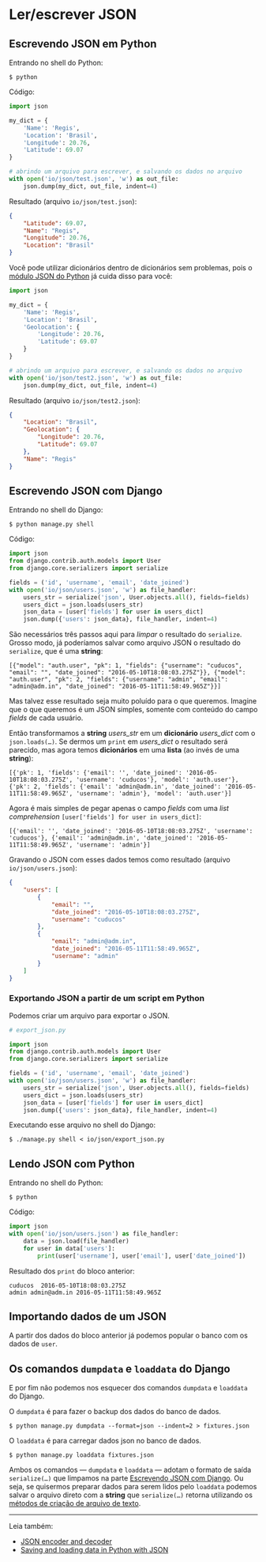 # Ler/escrever JSON

## Escrevendo JSON em Python

Entrando no shell do Python:

```console
$ python
```

Código:

```python
import json

my_dict = {
    'Name': 'Regis',
    'Location': 'Brasil',
    'Longitude': 20.76,
    'Latitude': 69.07
}

# abrindo um arquivo para escrever, e salvando os dados no arquivo
with open('io/json/test.json', 'w') as out_file:
    json.dump(my_dict, out_file, indent=4)
```

Resultado (arquivo `io/json/test.json`):

```json
{
    "Latitude": 69.07,
    "Name": "Regis",
    "Longitude": 20.76,
    "Location": "Brasil"
}
```

Você pode utilizar dicionários dentro de dicionários sem problemas, pois o
[módulo JSON do Python](https://docs.python.org/3/library/json.html) já cuida
disso para você: 

```python
import json

my_dict = {
    'Name': 'Regis',
    'Location': 'Brasil',
    'Geolocation': {
        'Longitude': 20.76,
        'Latitude': 69.07
    }
}

# abrindo um arquivo para escrever, e salvando os dados no arquivo
with open('io/json/test2.json', 'w') as out_file:
    json.dump(my_dict, out_file, indent=4)
```

Resultado (arquivo `io/json/test2.json`):

```json
{
    "Location": "Brasil",
    "Geolocation": {
        "Longitude": 20.76,
        "Latitude": 69.07
    },
    "Name": "Regis"
}
```

## Escrevendo JSON com Django

Entrando no shell do Django:

```console
$ python manage.py shell
```

Código:

```python
import json
from django.contrib.auth.models import User
from django.core.serializers import serialize

fields = ('id', 'username', 'email', 'date_joined')
with open('io/json/users.json', 'w') as file_handler:
    users_str = serialize('json', User.objects.all(), fields=fields)
    users_dict = json.loads(users_str)
    json_data = [user['fields'] for user in users_dict]
    json.dump({'users': json_data}, file_handler, indent=4)
```

São necessários três passos aqui para _limpar_ o resultado do `serialize`. Grosso modo, já poderíamos salvar como arquivo JSON o resultado do `serialize`, que é uma **string**:


```
[{"model": "auth.user", "pk": 1, "fields": {"username": "cuducos", "email": "", "date_joined": "2016-05-10T18:08:03.275Z"}}, {"model": "auth.user", "pk": 2, "fields": {"username": "admin", "email": "admin@adm.in", "date_joined": "2016-05-11T11:58:49.965Z"}}]
```

Mas talvez esse resultado seja muito poluído para o que queremos. Imagine que o que queremos é um JSON simples, somente com conteúdo do campo _fields_ de cada usuário.

Então transformamos a **string** *users_str* em um **dicionário** *users_dict* com o `json.loads(…)`. Se dermos um `print` em *users_dict* o resultado será parecido, mas agora temos **dicionários** em uma **lista** (ao invés de uma **string**):

```
[{'pk': 1, 'fields': {'email': '', 'date_joined': '2016-05-10T18:08:03.275Z', 'username': 'cuducos'}, 'model': 'auth.user'}, {'pk': 2, 'fields': {'email': 'admin@adm.in', 'date_joined': '2016-05-11T11:58:49.965Z', 'username': 'admin'}, 'model': 'auth.user'}]
```

Agora é mais simples de pegar apenas o campo _fields_ com uma _list comprehension_ `[user['fields'] for user in users_dict]`:

```
[{'email': '', 'date_joined': '2016-05-10T18:08:03.275Z', 'username': 'cuducos'}, {'email': 'admin@adm.in', 'date_joined': '2016-05-11T11:58:49.965Z', 'username': 'admin'}]
```

Gravando o JSON com esses dados temos como resultado (arquivo `io/json/users.json`):

```json
{
    "users": [
        {
            "email": "",
            "date_joined": "2016-05-10T18:08:03.275Z",
            "username": "cuducos"
        },
        {
            "email": "admin@adm.in",
            "date_joined": "2016-05-11T11:58:49.965Z",
            "username": "admin"
        }
    ]
}
```

### Exportando JSON a partir de um script em Python

Podemos criar um arquivo para exportar o JSON.

```python
# export_json.py

import json
from django.contrib.auth.models import User
from django.core.serializers import serialize

fields = ('id', 'username', 'email', 'date_joined')
with open('io/json/users.json', 'w') as file_handler:
    users_str = serialize('json', User.objects.all(), fields=fields)
    users_dict = json.loads(users_str)
    json_data = [user['fields'] for user in users_dict]
    json.dump({'users': json_data}, file_handler, indent=4)
```

Executando esse arquivo no shell do Django:

```console
$ ./manage.py shell < io/json/export_json.py
```

## Lendo JSON com Python

Entrando no shell do Python:

```console
$ python
```

Código:

```python
import json
with open('io/json/users.json') as file_handler:
    data = json.load(file_handler)
    for user in data['users']:
        print(user['username'], user['email'], user['date_joined'])
```

Resultado dos `print` do bloco anterior:

```
cuducos  2016-05-10T18:08:03.275Z
admin admin@adm.in 2016-05-11T11:58:49.965Z
```

## Importando dados de um JSON

A partir dos dados do bloco anterior já podemos popular o banco com os dados de `user`.

## Os comandos `dumpdata` e `loaddata` do Django

E por fim não podemos nos esquecer dos comandos `dumpdata` e `loaddata` do Django.

O `dumpdata` é para fazer o backup dos dados do banco de dados.

```console
$ python manage.py dumpdata --format=json --indent=2 > fixtures.json
```

O `loaddata` é para carregar dados json no banco de dados.

```console
$ python manage.py loaddata fixtures.json
```

Ambos os comandos — `dumpdata` e `loaddata` — adotam o formato de saída `serialize(…)` que limpamos na parte [Escrevendo JSON com Django](#escrevendo-json-com-django). Ou seja, se quisermos preparar dados para serem lidos pelo `loaddata` podemos salvar o arquivo direto com a **string** que `serialize(…)` retorna utilizando os [métodos de criação de arquivo de texto](../txt/read_write_txt.md).

---

Leia também:

* [JSON encoder and decoder][0]
* [Saving and loading data in Python with JSON][1]


[0]: https://docs.python.org/3/library/json.html
[1]: http://kaira.sgo.fi/2014/05/saving-and-loading-data-in-python-with.html